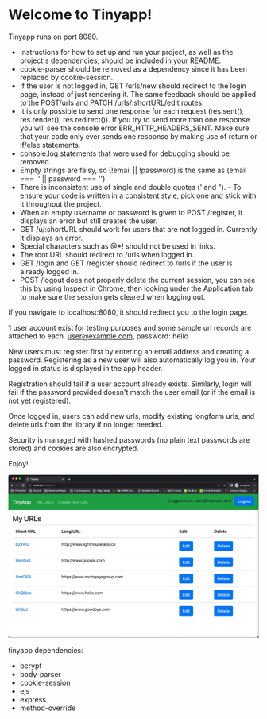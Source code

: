 # Welcome to Tinyapp!

Tinyapp runs on port 8080.


- Instructions for how to set up and run your project, as well as the project's dependencies, should be included in your README.
- cookie-parser should be removed as a dependency since it has been replaced by cookie-session.
- If the user is not logged in, GET /urls/new should redirect to the login page, instead of just rendering it. The same feedback should be applied to the POST/urls and PATCH /urls/:shortURL/edit routes.
- It is only possible to send one response for each request (res.sent(), res.render(), res.redirect()). If you try to send more than one response you will see the console error ERR_HTTP_HEADERS_SENT. Make sure that your code only ever sends one response by making use of return or if/else statements.
- console.log statements that were used for debugging should be removed.
- Empty strings are falsy, so (!email || !password) is the same as (email === '' || password === '').
- There is inconsistent use of single and double quotes (' and "). - To ensure your code is written in a consistent style, pick one and stick with it throughout the project.
- When an empty username or password is given to POST /register, it displays an error but still creates the user.
- GET /u/:shortURL should work for users that are not logged in. Currently it displays an error.
- Special characters such as @*! should not be used in links.
- The root URL should redirect to /urls when logged in.
- GET /login and GET /register should redirect to /urls if the user is already logged in.
- POST /logout does not properly delete the current session, you can see this by using Inspect in Chrome, then looking under the Application tab to make sure the session gets cleared when logging out.


If you navigate to localhost:8080, it should redirect you to the login page. 

1 user account exist for testing purposes and some sample url records are attached to each. 
user@example.com, password: hello

New users must register first by entering an email address and creating a password. Registering as a new user will also automatically log you in. Your logged in status is displayed in the app header.

Registration should fail if a user account already exists. Similarly, login will fail if the password provided doesn't match the user email (or if the email is not yet registered).

Once logged in, users can add new urls, modify existing longform urls, and delete urls from the library if no longer needed. 

Security is managed with hashed passwords (no plain text passwords are stored) and cookies are also encrypted. 

Enjoy!

!["Actual Tinyapp screenshot!"](./tinyappScreenshot.jpg)

tinyapp dependencies:
- bcrypt
- body-parser
- cookie-session
- ejs
- express
- method-override
